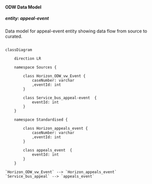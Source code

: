 #### ODW Data Model

##### entity: appeal-event

Data model for appeal-event entity showing data flow from source to curated.

```mermaid

classDiagram

    direction LR

    namespace Sources {

        class Horizon_ODW_vw_Event {
            caseNumber: varchar
            ,eventId: int
        }

        class Service_bus_appeal-event  {
            eventId: int
        }
    }

    namespace Standardised {

        class Horizon_appeals_event {
            caseNumber: varchar
            ,eventId: int
        }

        class appeals_event  {
            eventId: int
        }
    }

`Horizon_ODW_vw_Event` --> `Horizon_appeals_event`
`Service_bus_appeal` --> `appeals_event`

```